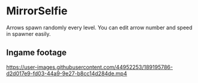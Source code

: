 # MirrorSelfie

Arrows spawn randomly every level. You can edit arrow number and speed in spawner easily. 


## Ingame footage

https://user-images.githubusercontent.com/44952253/189195786-d2d017e9-fd03-44a9-9e27-b8cc14d284de.mp4




